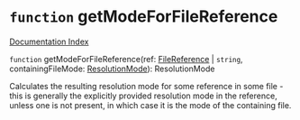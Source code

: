 # `function` getModeForFileReference

[Documentation Index](../README.md)

`function` getModeForFileReference(ref: [FileReference](../interface.FileReference/README.md) | `string`, containingFileMode: [ResolutionMode](../type.ResolutionMode/README.md)): ResolutionMode

Calculates the resulting resolution mode for some reference in some file - this is generally the explicitly
provided resolution mode in the reference, unless one is not present, in which case it is the mode of the containing file.

